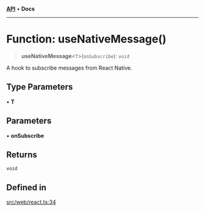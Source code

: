 [**API**](../../../API.md) • **Docs**

***

# Function: useNativeMessage()

> **useNativeMessage**\<`T`\>(`onSubscribe`): `void`

A hook to subscribe messages from React Native.

## Type Parameters

• **T**

## Parameters

• **onSubscribe**

## Returns

`void`

## Defined in

[src/web/react.ts:34](https://github.com/inokawa/react-native-react-bridge/blob/b0a8ef6e567676174800409d4b0075e0b9a19a45/src/web/react.ts#L34)
